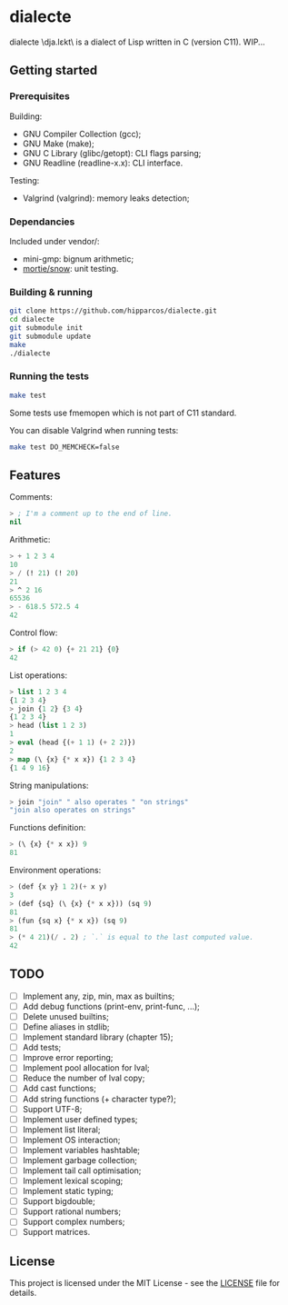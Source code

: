 # dialecte

dialecte \dja.lɛkt\ is a dialect of Lisp written in C (version C11).
WIP...

## Getting started

### Prerequisites

Building:
- GNU Compiler Collection (gcc);
- GNU Make (make);
- GNU C Library (glibc/getopt): CLI flags parsing;
- GNU Readline (readline-x.x): CLI interface.

Testing:
- Valgrind (valgrind): memory leaks detection;

### Dependancies

Included under vendor/:
- mini-gmp: bignum arithmetic;
- [mortie/snow](https://github.com/mortie/snow): unit testing.

### Building & running

```bash
git clone https://github.com/hipparcos/dialecte.git
cd dialecte
git submodule init
git submodule update
make
./dialecte
```

### Running the tests

```bash
make test
```

Some tests use fmemopen which is not part of C11 standard.

You can disable Valgrind when running tests:
```bash
make test DO_MEMCHECK=false
```

## Features

Comments:
```lisp
> ; I'm a comment up to the end of line.
nil
```
Arithmetic:
```lisp
> + 1 2 3 4
10
> / (! 21) (! 20)
21
> ^ 2 16
65536
> - 618.5 572.5 4
42
```
Control flow:
```lisp
> if (> 42 0) {+ 21 21} {0}
42
```
List operations:
```lisp
> list 1 2 3 4
{1 2 3 4}
> join {1 2} {3 4}
{1 2 3 4}
> head (list 1 2 3)
1
> eval (head {(+ 1 1) (+ 2 2)})
2
> map (\ {x} {* x x}) {1 2 3 4}
{1 4 9 16}
```
String manipulations:
```lisp
> join "join" " also operates " "on strings"
"join also operates on strings"
```
Functions definition:
```lisp
> (\ {x} {* x x}) 9
81
```
Environment operations:
```lisp
> (def {x y} 1 2)(+ x y)
3
> (def {sq} (\ {x} {* x x})) (sq 9)
81
> (fun {sq x} {* x x}) (sq 9)
81
> (* 4 21)(/ . 2) ; `.` is equal to the last computed value.
42
```

## TODO

- [ ] Implement any, zip, min, max as builtins;
- [ ] Add debug functions (print-env, print-func, ...);
- [ ] Delete unused builtins;
- [ ] Define aliases in stdlib;
- [ ] Implement standard library (chapter 15);
- [ ] Add tests;
- [ ] Improve error reporting;
- [ ] Implement pool allocation for lval;
- [ ] Reduce the number of lval copy;
- [ ] Add cast functions;
- [ ] Add string functions (+ character type?);
- [ ] Support UTF-8;
- [ ] Implement user defined types;
- [ ] Implement list literal;
- [ ] Implement OS interaction;
- [ ] Implement variables hashtable;
- [ ] Implement garbage collection;
- [ ] Implement tail call optimisation;
- [ ] Implement lexical scoping;
- [ ] Implement static typing;
- [ ] Support bigdouble;
- [ ] Support rational numbers;
- [ ] Support complex numbers;
- [ ] Support matrices.

## License

This project is licensed under the MIT License - see the [LICENSE](LICENSE) file for details.
